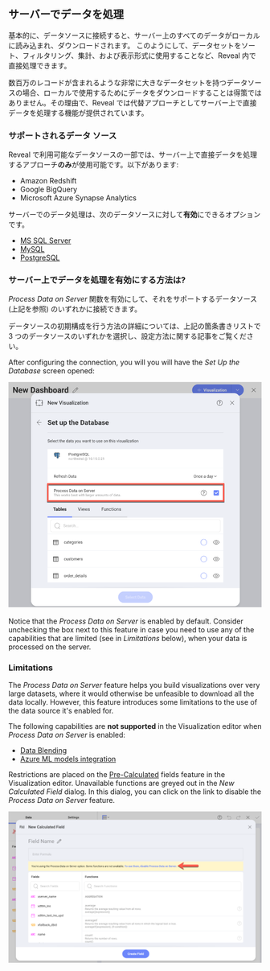 ## サーバーでデータを処理

基本的に、データソースに接続すると、サーバー上のすべてのデータがローカルに読み込まれ、ダウンロードされます。  このようにして、データセットをソート、フィルタリング、集計、および表示形式に使用することなど、Reveal 内で直接処理できます。 

数百万のレコードが含まれるような非常に大きなデータセットを持つデータソースの場合、ローカルで使用するためにデータをダウンロードすることは得策ではありません。その理由で、Reveal では代替アプローチとしてサーバー上で直接データを処理する機能が提供されています。 

### サポートされるデータ ソース

Reveal で利用可能なデータソースの一部では、サーバー上で直接データを処理するアプローチ**のみ**が使用可能です。以下があります: 

* Amazon Redshift
* Google BigQuery
* Microsoft Azure Synapse Analytics  

サーバーでのデータ処理は、次のデータソースに対して**有効**にできるオプションです。 

* [MS SQL Server](microsoft-sql-server.md)
* [MySQL](mysql.md)
* [PostgreSQL](postgresql.md)

### サーバー上でデータを処理を有効にする方法は?

_Process Data on Server_ 関数を有効にして、それをサポートするデータソース (上記を参照) のいずれかに接続できます。 

データソースの初期構成を行う方法の詳細については、上記の箇条書きリストで 3 つのデータソースのいずれかを選択し、設定方法に関する記事をご覧ください。

After configuring the connection, you will you will have the _Set Up the Database_ screen opened:

<img src="images/process-data-server-checkbox.png" alt="New Process data on server checkbox added in the Set Up the Database dialog in PostgreSQL" width="800"/>

Notice that the _Process Data on Server_ is enabled by default. Consider unchecking the box next to this feature in case you need to use any of the capabilities that are limited (see in _Limitations_ below), when your data is processed on the server.

### Limitations

The _Process Data on Server_ feature helps you build visualizations over very large datasets, where it would otherwise be unfeasible to download all the data locally. However, this feature introduces some limitations to the use of the data source it's enabled for.  

The following capabilities are **not supported** in the Visualization editor when _Process Data on Server_ is enabled:

* [Data Blending](data-blending.md)
* [Azure ML models integration](ml-integration/azure-machine-learning-models.md)

Restrictions are placed on the [Pre-Calculated](~/jp/data-visualizations/fields/calculated-fields/overview.html#precalculated-fields) fields feature in the Visualization editor. Unavailable functions are greyed out in the _New Calculated Field_ dialog.
In this dialog, you can click on the link to disable the _Process Data on Server_ feature.

<img src="images/pre-calculated-fields-unavailable-process-data-server.png" alt="Disable Process Data on Server prompt in the Calculated Fields dialog" width="800"/>
